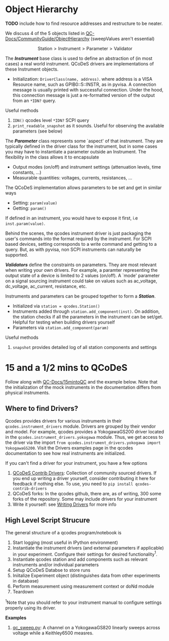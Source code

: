 # Object Hierarchy 

**TODO** include how to find resource addresses and restructure to be neater. 

We discuss 4 of the 5 objects listed in [QC-Docs/CommunityGuide/ObjectHierarchy](http://microsoft.github.io/Qcodes/community/objects.html) (sweepValues aren't essential)
```math
\textrm{Station} > \textrm{Instrument} > \textrm{Parameter} > \textrm{Validator}
```

The ***Instrument*** base class is used to define an abstraction of (in most cases) a real world instrument. QCoDeS drivers are implementations of these Instrument objects. 
- Initialization: `DriverClass(name, address)`. where address is a VISA Resource name, such as GPIB0::5::INSTR, as in pyvisa. A connection message is usually printed with successful connection. Under the hood, this connection message is just a re-formatted version of the output from an `*IDN?` query.


Useful methods
1. `IDN()` qcodes level `*IDN?` SCPI query
2. `print_readable_snapshot` as it sounds. Useful for observing the available parameters (see below) 

The ***Parameter*** class represents some `aspect' of that instrument. They are typically defined in the driver class for the instrument, but in some cases you may have to instantiate a parameter outside an Instrument. The flexibility in the class allows it to encapsulate 
- Output modes (on/off) and instrument settings (attenuation levels, time constants, ...)
- Measurable quantities: voltages, currents, resistances, ... 

The QCoDeS implementation allows parameters to be set and get in similar ways
- Setting: `param(value)`
- Getting: `param()`

If defined in an instrument, you would have to expose it first, i.e `inst.param(value)`. 

Behind the scenes, the qcodes instrument driver is just packaging the user's commands into the format required by the instrument. For SCPI based devices, setting corresponds to a write command and getting to a query. But, as with pyvisa, non SCPI instruments can naturally be supported.

***Validators*** define the constraints on parameters. They are most relevant when writing your own drivers. For example, a paramter representing the output state of a device is limited to 2 values (on/off). A `mode' parameter on a signal sourcing instrument could take on values such as ac_voltage, dc_voltage, ac_current, resistance, etc.  

Instruments and parameters can be grouped together to form a ***Station***. 
- Initialized via `station = qcodes.Station()`
- Instruments added through `station.add_component(inst)`. On addition, the station checks if all the parameters in the instrument can be set/get. Helpful for testing when building drivers yourself
- Parameters via `station.add_component(param)`

Useful methods 
1. `snapshot` provides detailed log of all station components and settings 

# 15 and a 1/2 mins to QCoDeS
Follow along with [QC-Docs/15mintoQC](http://microsoft.github.io/Qcodes/examples/15_minutes_to_QCoDeS.html) and the example below. Note that the initialization of the mock instruments in the documentation differs from physical instruments. 

## Where to find Drivers? 
Qcodes provides drivers for various instruments in their `qcodes.instrument_drivers` module. Drivers are grouped by their vendor and model. For example, qcodes provides a YokogawaGS200 driver located in the `qcodes.instrument_drivers.yokogawa` module. Thus, we get access to the driver via the import `from qcodes.instrument_drivers.yokogawa import YokogawaGS200`. 
Visit the Drivers examples page in the qcodes documentation to see how real instruments are initialized. 

If you can't find a driver for your instrument, you have a few options
1. [QCoDeS Contrib Drivers](https://github.com/QCoDeS/Qcodes_contrib_drivers): Collection of community sourced drivers. If you end up writing a driver yourself, consider contributing it here for feedback if nothing else. To use, you need to `pip install qcodes-contrib-drivers`
2. QCoDeS forks: In the qcodes github, there are, as of writing, 300 some forks of the repository. Some may include drivers for your instrument 
3. Write it yourself: see [Writing Drivers](#writing-drivers) for more info

## High Level Script Strucure
The general structure of a qcodes program/notebook is
1. Start logging (most useful in IPython environment)
2. Instantiate the instrument drivers (and external parameters if applicable) in your experiment. Configure their settings for desired functionality$^1$.  
3. Instantiate qcodes station and add components such as relevant instruments and/or individual parameters
4. Setup QCoDeS Databse to store runs 
5. Iniitalize Experiment object (distinguishes data from other experiments in database)
6. Perform measurement using measurement context or doNd module
7. Teardown

$^1$Note that you should refer to your instrument manual to configure settings properly using its driver. 

**Examples**
1. [qc_sweep.py](/QCoDeS/src/qcodes_testing/qc_sweep.py): A channel on a YokogawaGS820 linearly sweeps across voltage while a Keithley6500 measres. 
